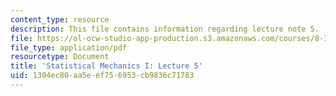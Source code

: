 ```yaml
---
content_type: resource
description: This file contains information regarding lecture note 5.
file: https://ol-ocw-studio-app-production.s3.amazonaws.com/courses/8-333-statistical-mechanics-i-statistical-mechanics-of-particles-fall-2013/1304ec80aa5eef756953cb9836c71783_MIT8_333F13_Lec5.pdf
file_type: application/pdf
resourcetype: Document
title: 'Statistical Mechanics I: Lecture 5'
uid: 1304ec80-aa5e-ef75-6953-cb9836c71783
---
```

